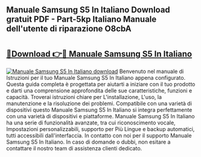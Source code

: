 ## Manuale Samsung S5 In Italiano Download gratuit PDF - Part-5kp Italiano Manuale dell'utente di riparazione O8cbA

# <h2><a href="http://dfd820f.blite.top/?on=Manuale+Samsung+S5+In+Italiano">🔗Download 👉🔴 Manuale Samsung S5 In Italiano</a></h2>

[![Manuale Samsung S5 In Italiano download](https://i.imgur.com/lujVjoI.png)](http://dfd820f.blite.top/?on=Manuale+Samsung+S5+In+Italiano)
Benvenuto nel manuale di Istruzioni per il tuo Manuale Samsung S5 In Italiano appena configurato. Questa guida completa è progettata per aiutarti a iniziare con il tuo prodotto e darti una comprensione approfondita delle sue caratteristiche, funzioni e capacità. Troverai istruzioni chiare per L'installazione, L'uso, la manutenzione e la risoluzione dei problemi. Compatibile con una varietà di dispositivi questo Manuale Samsung S5 In Italiano si integra perfettamente con una varietà di dispositivi e piattaforme. Manuale Samsung S5 In Italiano ha una serie di funzionalità avanzate, tra cui riconoscimento vocale, Impostazioni personalizzabili, supporto per Più Lingue e backup automatici, tutti accessibili dall'interfaccia. In contatto con noi per il supporto Manuale Samsung S5 In Italiano. In caso di domande o dubbi, non esitare a contattare il nostro team di assistenza clienti dedicato.
